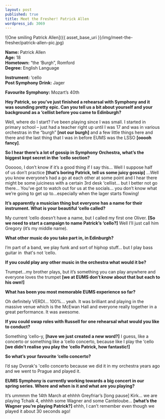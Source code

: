 ```yaml
---
layout: post
published: true
title: Meet the Fresher! Patrick Allen
wordpress_id: 3069
---
```


![One smiling Patrick Allen]({{ asset_base_uri }}/img/meet-the-fresher/patrick-allen-pic.jpg)

**Name:** Patrick Allen <br>
**Age:** 18 <br>
**Hometown:** &ldquo;the &lsquo;Burgh&rdquo;, Romford <br>
**Degree:** English Language</p>
**Instrument:** &lsquo;cello<br>
**Post Symphony Drink:** Jager</p>
**Favourite Symphony:** Mozart&rsquo;s 40th

**Hey Patrick, so you&rsquo;ve just finished a rehearsal with Symphony and it was&nbsp;sounding pretty epic. Can you tell us a bit about yourself and your background&nbsp;as a &lsquo;cellist before you came to Edinburgh?**

Well, where do I start? I&rsquo;ve been playing since I was small. I started in primary&nbsp;school &ndash; just had a teacher right up until I was 17 and was in various orchestras in the&nbsp;&ldquo;burgh&rdquo; **[not our burgh]** and a few little things here and there and the last thing that&nbsp;I was in before EUMS was the LSSO **[ooooh fancy]**.

**So I hear there&rsquo;s a lot of gossip in Symphony Orchestra, what&rsquo;s the biggest kept&nbsp;secret in the &lsquo;cello section?**

Oooooo, I don&rsquo;t know if it&rsquo;s a good thing if I say this... Well I suppose half of&nbsp;us don&rsquo;t practice **[that&rsquo;s boring Patrick, tell us some juicy gossip]** ...Well you&nbsp;know everyone&rsquo;s had a go at each other at some point and I hear there might be&nbsp;some juiciness with a certain 3rd desk &lsquo;cellist... but I better not go there... You&rsquo;ve&nbsp;got to watch out for us at the socials... you don&rsquo;t know what we&rsquo;re going to get up&nbsp;to...especially when the lager starts flowing!

**It&rsquo;s apparently a musician thing but everyone has a name for their instrument.&nbsp;What is your beautiful &lsquo;cello called?**

My current &lsquo;cello doesn&rsquo;t have a name, but I called my first one Oliver. **[So we need&nbsp;to start a campaign to name Patrick&rsquo;s &lsquo;cello?]** Well I&rsquo;ll just call him Gregory (it&rsquo;s&nbsp;my middle name).

**What other music do you take part in, in Edinburgh?**

I&rsquo;m part of a band, we play funk and sort of hiphop stuff... but I play bass guitar in&nbsp; that's not &lsquo;cello.

**If you could play any other music in the orchestra what would it be?**

Trumpet...my brother plays, but it&rsquo;s something you can play anywhere and everyone&nbsp;loves the trumpet **[we at EUMS don&rsquo;t know about that but each to his own!]**

**What has been you most memorable EUMS experience so far?**

Oh definitely VERDI... 100%... yeah. It was brilliant and playing in the massive&nbsp;venue which is the McEwan Hall and everyone really together in a great performance.&nbsp;It was awesome.

**If you could swap roles with Russell for one rehearsal what would you like to&nbsp;conduct?**

Something &lsquo;cello-y, **[have we just created a new word?]** I guess, like a concerto or&nbsp;something like a &lsquo;cello concerto, because like I play the &lsquo;cello **[we didn&rsquo;t realise you&nbsp;play the &lsquo;cello Patrick, how fantastic!]**

**So what&rsquo;s your favourite &lsquo;cello concerto?**

I&rsquo;d say Dvorak's 'cello concerto because we did it in my orchestra years ago and we&nbsp;went to Prague and played it.

**EUMS Symphony is currently working towards a big concert in our spring&nbsp;series. Where and when is it and what are you playing?**

It&rsquo;s ummmm the 14th March at ehhhh Greyfriar&rsquo;s [long pause] Kirk... we are playing Tchaik 4, ehhhh some Wagner and some Canteloube... **[what&rsquo;s the Wagner you&rsquo;re&nbsp;playing Patrick?]** ehhh, I can&rsquo;t remember even though we played it about 30 seconds&nbsp;ago!
